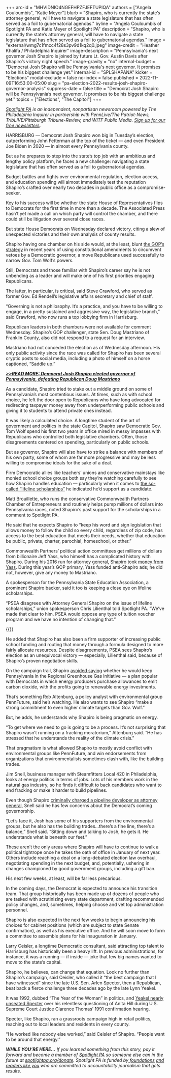 +++
arc-id = "MHVIDNIO4NGEFHPZFJEFTUPIQA"
authors = ["Angela Couloumbis", "Katie Meyer"]
blurb = "Shapiro, who is currently the state’s attorney general, will have to navigate a state legislature that has often served as a foil to gubernatorial agendas."
byline = "Angela Couloumbis of Spotlight PA and Katie Meyer of Spotlight PA"
description = "Shapiro, who is currently the state’s attorney general, will have to navigate a state legislature that has often served as a foil to gubernatorial agendas."
image = "external/wmg7c1fmcc4f28s3pv9d1kq2q0.jpeg"
image-credit = "Heather Khalifa / Philadelphia Inquirer"
image-description = "Pennsylvania's next governor Josh Shapiro is joined by future Lt. Gov. Austin Davis after Shapiro’s victory night speech."
image-gravity = "no"
internal-budget = "Democrat Josh Shapiro will be Pennsylvania's next governor. It promises to be his biggest challenge yet."
internal-id = "SPLSHAPANA"
kicker = "Elections"
modal-exclude = false
no-index = false
published = 2022-11-09T16:53:00-05:00
slug = "pa-election-2022-results-josh-shapiro-governor-analysis"
suppress-date = false
title = "Democrat Josh Shapiro will be Pennsylvania’s next governor. It promises to be his biggest challenge yet."
topics = ["Elections", "The Capitol"]
+++

<a href="https://www.spotlightpa.org/"><i>Spotlight PA</i></a><i> is an independent, nonpartisan newsroom powered by The Philadelphia Inquirer in partnership with PennLive/The Patriot-News, TribLIVE/Pittsburgh Tribune-Review, and WITF Public Media. </i><a href="https://www.spotlightpa.org/newsletters"><i>Sign up for our free newsletters</i></a><i>.</i>

HARRISBURG — Democrat Josh Shapiro won big in Tuesday’s election, outperforming John Fetterman at the top of the ticket — and even President Joe Biden in 2020 — in almost every Pennsylvania county.

But as he prepares to step into the state’s top job with an ambitious and lengthy policy platform, he faces a new challenge: navigating a state legislature that has often served as a foil to gubernatorial agendas.

Budget battles and fights over environmental regulation, election access, and education spending will almost immediately test the reputation Shapiro’s crafted over nearly two decades in public office as a compromise-seeker.

<script src="https://www.spotlightpa.org/embed.js" async></script><div data-spl-embed-version="1" data-spl-src="https://www.spotlightpa.org/embeds/newsletter/"></div>

Key to his success will be whether the state House of Representatives flips to Democrats for the first time in more than a decade. The Associated Press hasn’t yet made a call on which party will control the chamber, and there could still be litigation over several close races.

But state House Democrats on Wednesday declared victory, citing a slew of unexpected victories and their own analysis of county results.

Shapiro having one chamber on his side would, at the least, blunt <a href="https://www.spotlightpa.org/news/2022/01/pennsylvania-tom-wolf-vetoes-republican-legislature/">the GOP’s strategy</a> in recent years of using constitutional amendments to circumvent vetoes by a Democratic governor, a move Republicans used successfully to narrow Gov. Tom Wolf’s powers.

Still, Democrats and those familiar with Shapiro’s career say he is not unbending as a leader and will make one of his first priorities engaging Republicans.

The latter, in particular, is critical, said Steve Crawford, who served as former Gov. Ed Rendell’s legislative affairs secretary and chief of staff.

“Governing is not a philosophy. It’s a practice, and you have to be willing to engage, in a pretty sustained and aggressive way, the legislative branch,” said Crawford, who now runs a top lobbying firm in Harrisburg.

Republican leaders in both chambers were not available for comment Wednesday. Shapiro’s GOP challenger, state Sen. Doug Mastriano of Franklin County, also did not respond to a request for an interview.

Mastriano had not conceded the election as of Wednesday afternoon. His only public activity since the race was called for Shapiro has been several cryptic posts to social media, including a photo of himself on a horse captioned, “Saddle up.”

<a href="https://www.spotlightpa.org/news/2022/11/pa-governor-election-2022-results-winner-josh-shapiro-doug-mastriano/" target="_blank"><i><b>&gt;&gt;READ MORE: Democrat Josh Shapiro elected governor of Pennsylvania, defeating Republican Doug Mastriano</b></i></a>

As a candidate, Shapiro tried to stake out a middle ground on some of Pennsylvania’s most contentious issues. At times, such as with school choice, he left the door open to Republicans who have long advocated for redirecting taxpayer money away from underperforming public schools and giving it to students to attend private ones instead.

It was likely a calculated choice. A longtime student of the art of government and politics in the state Capitol, Shapiro saw Democratic Gov. Tom Wolf spend his first two years in office mired in messy impasses with Republicans who controlled both legislative chambers. Often, those disagreements centered on spending, particularly on public schools.

But as governor, Shapiro will also have to strike a balance with members of his own party, some of whom are far more progressive and may be less willing to compromise ideals for the sake of a deal.

Firm Democratic allies like teachers’ unions and conservative mainstays like monied school choice groups both say they’re watching carefully to see how Shapiro handles education — particularly when it comes to <a href="https://www.pennlive.com/news/2022/09/josh-shapiro-voices-support-saturday-for-lifeline-scholarships-championed-by-school-choice-proponents.html">the so-called “lifeline scholarships”</a> he indicated he’d support as a candidate.

Matt Brouillette, who runs the conservative Commonwealth Partners Chamber of Entrepreneurs and routinely helps pump millions of dollars into Pennsylvania races, noted Shapiro’s past support for the scholarships in a comment to Spotlight PA.

He said that he expects Shapiro to “keep his word and sign legislation that allows money to follow the child so every child, regardless of zip code, has access to the best education that meets their needs, whether that education be public, private, charter, parochial, homeschool, or other.”

Commonwealth Partners’ political action committees get millions of dollars from billionaire Jeff Yass, who himself has a complicated history with Shapiro. During his 2016 run for attorney general, Shapiro took <a href="https://www.spotlightpa.org/news/2022/05/pa-primary-2022-billionaire-donations-jeff-yass/">money from Yass</a>. During this year’s GOP primary, Yass funded anti-Shapiro ads; he did not, however, give any money to Mastriano.

A spokesperson for the Pennsylvania State Education Association, a prominent Shapiro backer, said it too is keeping a close eye on lifeline scholarships.

“PSEA disagrees with Attorney General Shapiro on the issue of lifeline scholarships,” union spokesperson Chris Lilienthal told Spotlight PA. “We’ve made that clear to him. PSEA would oppose any type of tuition voucher program and we have no intention of changing that.”

{{<picture src="external/j63rhmb07yn19n3mf3257tzp1c.jpeg" description="Josh Shapiro at the Election Day lunch at Relish, in Philadelphia, Tuesday, November 8, 2022." caption="Josh Shapiro at the Election Day lunch at Relish, in Philadelphia, Tuesday, November 8, 2022." credit="Jessica Griffin / Philadelphia Inquirer">}} 

He added that Shapiro has also been a firm supporter of increasing public school funding and routing that money through a formula designed to more fairly allocate resources. Despite disagreements, PSEA sees Shapiro’s election as an unequivocal victory — especially, Lilienthal said, because of Shapiro’s proven negotiation skills.

On the campaign trail, Shapiro <a href="https://www.spotlightpa.org/news/2022/10/pa-election-2022-mastriano-shapiro-environment-rggi-fracking/">avoided saying</a> whether he would keep Pennsylvania in the Regional Greenhouse Gas Initiative — a plan popular with Democrats in which energy producers purchase allowances to emit carbon dioxide, with the profits going to renewable energy investments.

That’s something Rob Altenburg, a policy analyst with environmental group PennFuture, said he’s watching. He also wants to see Shapiro “make a strong commitment to even higher climate targets than Gov. Wolf.”

But, he adds, he understands why Shapiro is being pragmatic on energy.

“To get where we need to go is going to be a process. It’s not surprising that Shapiro wasn’t running on a fracking moratorium,” Altenburg said. “He has stressed that he understands the reality of the climate crisis.”

That pragmatism is what allowed Shapiro to mostly avoid conflict with environmental groups like PennFuture, and win endorsements from organizations that environmentalists sometimes clash with, like the building trades.

Jim Snell, business manager with Steamfitters Local 420 in Philadelphia, looks at energy politics in terms of jobs. Lots of his members work in the natural gas industry, so he finds it difficult to back candidates who want to end fracking or make it harder to build pipelines.

Even though Shapiro <a href="https://apnews.com/article/business-pennsylvania-philadelphia-environment-crime-20c337b3e287091c7f7fb6f62156b6e1">criminally charged a pipeline developer as attorney general</a>, Snell said he has few concerns about the Democrat’s coming governorship.

“Let’s face it, Josh has some of his supporters from the environmental groups, but he also has the building trades…there’s a fine line, there’s a balance,” Snell said. “Sitting down and talking to Josh, he gets it. He understands what is beneath our feet.”

These aren’t the only areas where Shapiro will have to continue to walk a political tightrope once he takes the oath of office in January of next year. Others include reaching a deal on a long-debated election law overhaul, negotiating spending in the next budget, and, potentially, ushering in changes championed by good government groups, including a gift ban.

His next few weeks, at least, will be far less precarious.

In the coming days, the Democrat is expected to announce his transition team. That group historically has been made up of dozens of people who are tasked with scrutinizing every state department, drafting recommended policy changes, and, sometimes, helping choose and vet top administration personnel.

Shapiro is also expected in the next few weeks to begin announcing his choices for cabinet positions (which are subject to state Senate confirmation), as well as his executive office. And he will soon move to form a committee to assemble plans for his inauguration in January.

<script src="https://www.spotlightpa.org/embed.js" async></script><div data-spl-embed-version="1" data-spl-src="https://www.spotlightpa.org/embeds/donate/?eyebrow_text=SUPPORT%20SPOTLIGHT%20PA&cta_text=YES%2C%20I%20WANT%20TO%20CONTRIBUTE&teaser_text=The%20future%20of%20Spotlight%20PA%20depends%20on%20your%20support.%20Make%20a%20tax-deductible%20gift%20now%20to%20ensure%20this%20vital%20journalism%20can%20continue%20in%202023.%20As%20a%20special%20bonus%2C%20%3Cb%3Eall%20gifts%20will%20be%20DOUBLED."></div>

Larry Ceisler, a longtime Democratic consultant, said attracting top talent to Harrisburg has historically been a heavy lift. In previous administrations, for instance, it was a running — if inside — joke that few big names wanted to move to the state’s capital.

Shapiro, he believes, can change that equation. Look no further than Shapiro’s campaign, said Ceisler, who called it “the best campaign that I have witnessed” since the late U.S. Sen. Arlen Specter, then a Republican, beat back a fierce challenge three decades ago by the late Lynn Yeakel.

It was 1992, dubbed “The Year of the Woman” in politics, and <a href="https://whyy.org/articles/recalling-1992s-year-of-the-woman-lynn-yeakel-assesses-gender-equality-in-2018/">Yeakel nearly unseated Specter</a> over his relentless questioning of Anita Hill during U.S. Supreme Court Justice Clarence Thomas’ 1991 confirmation hearing.

Specter, like Shapiro, ran a grassroots campaign high in retail politics, reaching out to local leaders and residents in every county.

“He worked like nobody else worked,” said Ceisler of Shapiro. “People want to be around that energy.”

<i><b>WHILE YOU’RE HERE...</b></i><i> If you learned something from this story, pay it forward and become a member of </i><a href="https://www.spotlightpa.org/"><i>Spotlight PA</i></a><i> so someone else can in the future at </i><a href="http://spotlightpa.org/donate"><i>spotlightpa.org/donate</i></a><i>. Spotlight PA is funded by</i><a href="https://www.spotlightpa.org/support"><i> foundations</i></a><i> </i><a href="https://www.spotlightpa.org/support"><i>and readers like you</i></a><i> who are committed to accountability journalism that gets results.</i>
